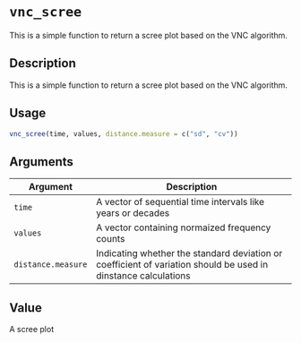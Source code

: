# `vnc_scree`

This is a simple function to return a scree plot based on the VNC algorithm.


## Description

This is a simple function to return a scree plot based on the VNC algorithm.


## Usage

```r
vnc_scree(time, values, distance.measure = c("sd", "cv"))
```


## Arguments

Argument      |Description
------------- |----------------
`time`     |     A vector of sequential time intervals like years or decades
`values`     |     A vector containing normaized frequency counts
`distance.measure`     |     Indicating whether the standard deviation or coefficient of variation should be used in dinstance calculations


## Value

A scree plot


